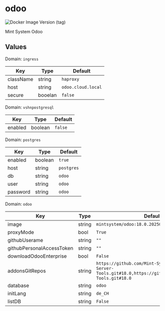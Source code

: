 # odoo

![Docker Image Version (tag)](https://img.shields.io/docker/v/mintsystem/odoo/18.0)

Mint System Odoo

## Values

Domain: `ingress`

| Key       | Type    | Default            |
| --------- | ------- | ------------------ |
| className | string  | `haproxy`          |
| host      | string  | `odoo.cloud.local` |
| secure    | booelan | `false`            |

Domain: `vshnpostgresql`

| Key     | Type    | Default |
| ------- | ------- | ------- |
| enabled | boolean | `false` |

Domain: `postgres`

| Key      | Type    | Default    |
| -------- | ------- | ---------- |
| enabled  | boolean | `true`     |
| host     | string  | `postgres` |
| db       | string  | `odoo`     |
| user     | string  | `odoo`     |
| password | string  | `odoo`     |

Domain: `odoo`

| Key                       | Type   | Default                                                                                                       |
| ------------------------- | ------ | ------------------------------------------------------------------------------------------------------------- |
| image                     | string | `mintsystem/odoo:18.0.20250401`                                                                               |
| proxyMode                 | bool   | `True`                                                                                                        |
| githubUserame             | string | `""`                                                                                                          |
| githubPersonalAccessToken | string | `""`                                                                                                          |
| downloadOdooEnterprise    | bool   | `False`                                                                                                       |
| addonsGitRepos            | string | `https://github.com/Mint-System/Odoo-Apps-Server-Tools.git#18.0,https://github.com/OCA/Server-Tools.git#18.0` |
| database                  | string | `odoo`                                                                                                        |
| initLang                  | string | `de_CH`                                                                                                       |
| listDB                    | string | `False`                                                                                                       |
